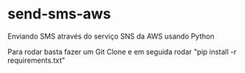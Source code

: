 # send-sms-aws
Enviando SMS através do serviço SNS da AWS usando Python


Para rodar basta fazer um Git Clone e em seguida rodar "pip install -r requirements.txt"
